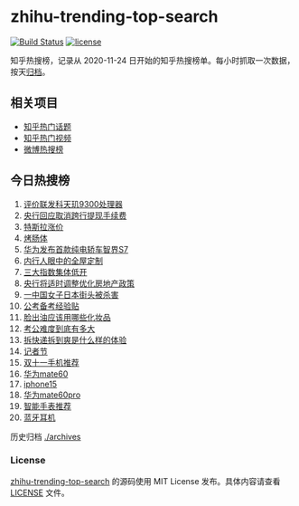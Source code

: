 # zhihu-trending-top-search

[![Build Status](https://github.com/justjavac/zhihu-trending-top-search/workflows/ci/badge.svg?branch=main)](https://github.com/justjavac/zhihu-trending-top-search/actions)
[![license](https://img.shields.io/github/license/justjavac/zhihu-trending-top-search)](https://github.com/justjavac/zhihu-trending-top-search/blob/main/LICENSE)

知乎热搜榜，记录从 2020-11-24 日开始的知乎热搜榜单。每小时抓取一次数据，按天[归档](./archives)。

## 相关项目

- [知乎热门话题](https://github.com/justjavac/zhihu-trending-hot-questions)
- [知乎热门视频](https://github.com/justjavac/zhihu-trending-hot-video)
- [微博热搜榜](https://github.com/justjavac/weibo-trending-hot-search)

## 今日热搜榜

<!-- BEGIN -->
<!-- 最后更新时间 Fri Nov 10 2023 09:43:19 GMT+0800 (China Standard Time) -->

1. [评价联发科天玑9300处理器](https://www.zhihu.com/search?q=%E8%AF%84%E4%BB%B7%E8%81%94%E5%8F%91%E7%A7%91%E5%A4%A9%E7%8E%919300%E5%A4%84%E7%90%86%E5%99%A8)
1. [央行回应取消跨行提现手续费](https://www.zhihu.com/search?q=%E5%A4%AE%E8%A1%8C%E5%9B%9E%E5%BA%94%E5%8F%96%E6%B6%88%E8%B7%A8%E8%A1%8C%E6%8F%90%E7%8E%B0%E6%89%8B%E7%BB%AD%E8%B4%B9)
1. [特斯拉涨价](https://www.zhihu.com/search?q=%E7%89%B9%E6%96%AF%E6%8B%89%E6%B6%A8%E4%BB%B7)
1. [烤肠体](https://www.zhihu.com/search?q=%E7%83%A4%E8%82%A0%E4%BD%93)
1. [华为发布首款纯电轿车智界S7](https://www.zhihu.com/search?q=%E5%8D%8E%E4%B8%BA%E5%8F%91%E5%B8%83%E9%A6%96%E6%AC%BE%E7%BA%AF%E7%94%B5%E8%BD%BF%E8%BD%A6%E6%99%BA%E7%95%8CS7)
1. [内行人眼中的全屋定制](https://www.zhihu.com/search?q=%E5%86%85%E8%A1%8C%E4%BA%BA%E7%9C%BC%E4%B8%AD%E7%9A%84%E5%85%A8%E5%B1%8B%E5%AE%9A%E5%88%B6)
1. [三大指数集体低开](https://www.zhihu.com/search?q=%E4%B8%89%E5%A4%A7%E6%8C%87%E6%95%B0%E9%9B%86%E4%BD%93%E4%BD%8E%E5%BC%80)
1. [央行将适时调整优化房地产政策](https://www.zhihu.com/search?q=%E5%A4%AE%E8%A1%8C%E5%B0%86%E9%80%82%E6%97%B6%E8%B0%83%E6%95%B4%E4%BC%98%E5%8C%96%E6%88%BF%E5%9C%B0%E4%BA%A7%E6%94%BF%E7%AD%96)
1. [一中国女子日本街头被杀害](https://www.zhihu.com/search?q=%E4%B8%80%E4%B8%AD%E5%9B%BD%E5%A5%B3%E5%AD%90%E6%97%A5%E6%9C%AC%E8%A1%97%E5%A4%B4%E8%A2%AB%E6%9D%80%E5%AE%B3)
1. [公考备考经验贴](https://www.zhihu.com/search?q=%E5%85%AC%E8%80%83%E5%A4%87%E8%80%83%E7%BB%8F%E9%AA%8C%E8%B4%B4)
1. [脸出油应该用哪些化妆品](https://www.zhihu.com/search?q=%E8%84%B8%E5%87%BA%E6%B2%B9%E5%BA%94%E8%AF%A5%E7%94%A8%E5%93%AA%E4%BA%9B%E5%8C%96%E5%A6%86%E5%93%81)
1. [考公难度到底有多大](https://www.zhihu.com/search?q=%E8%80%83%E5%85%AC%E9%9A%BE%E5%BA%A6%E5%88%B0%E5%BA%95%E6%9C%89%E5%A4%9A%E5%A4%A7)
1. [拆快递拆到爽是什么样的体验](https://www.zhihu.com/search?q=%E6%8B%86%E5%BF%AB%E9%80%92%E6%8B%86%E5%88%B0%E7%88%BD%E6%98%AF%E4%BB%80%E4%B9%88%E6%A0%B7%E7%9A%84%E4%BD%93%E9%AA%8C)
1. [记者节](https://www.zhihu.com/search?q=%E8%AE%B0%E8%80%85%E8%8A%82)
1. [双十一手机推荐](https://www.zhihu.com/search?q=%E5%8F%8C%E5%8D%81%E4%B8%80%E6%89%8B%E6%9C%BA%E6%8E%A8%E8%8D%90)
1. [华为mate60](https://www.zhihu.com/search?q=%E5%8D%8E%E4%B8%BAmate60)
1. [iphone15](https://www.zhihu.com/search?q=iphone15)
1. [华为mate60pro](https://www.zhihu.com/search?q=%E5%8D%8E%E4%B8%BAmate60pro)
1. [智能手表推荐](https://www.zhihu.com/search?q=%E6%99%BA%E8%83%BD%E6%89%8B%E8%A1%A8%E6%8E%A8%E8%8D%90)
1. [蓝牙耳机](https://www.zhihu.com/search?q=%E8%93%9D%E7%89%99%E8%80%B3%E6%9C%BA)

<!-- END -->

历史归档 [./archives](./archives)

### License

[zhihu-trending-top-search](https://github.com/justjavac/zhihu-trending-top-search) 的源码使用 MIT License
发布。具体内容请查看 [LICENSE](./LICENSE) 文件。
